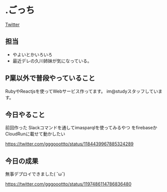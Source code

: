 # .ごっち

[Twitter](https://twitter.com/gggooottto)

## 担当

- やよいとかいろいろ
- 最近デレの久川姉妹が気になっている。

## P業以外で普段やっていること

RubyやReactjsを使ってWebサービス作ってます。
im@studyスタッフしています。

## 今日やること

前回作った Slackコマンドを通してimasparqlを使ってみるやつ をfirebaseかCloudRunに載せて動かしたい

https://twitter.com/gggooottto/status/1184439967885324289

## 今日の成果

無事デプロイできました( ˘ω˘)

https://twitter.com/gggooottto/status/1197486114786836480
